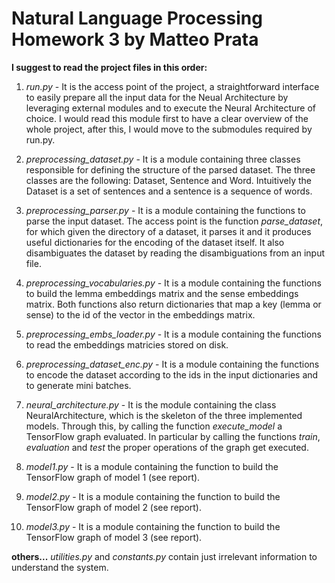 # Natural Language Processing Homework 3 by Matteo Prata

**I suggest to read the project files in this order:**

1. *run.py* - It is the access point of the project, a straightforward interface to easily prepare all the input data for the Neual Architecture by leveraging external modules and to execute the Neural Architecture of choice. I would read this module first to have a clear overview of the whole project, after this, I would move to the submodules required by run.py.

2. *preprocessing_dataset.py* - It is a module containing three classes responsible for defining the structure of the parsed dataset. The three classes are the following: Dataset, Sentence and Word. Intuitively the Dataset is a set of sentences and a sentence is a sequence of words.

3. *preprocessing_parser.py* - It is a module containing the functions to parse the input dataset. The access point is the function *parse_dataset*, for which given the directory of a dataset, it parses it and it produces useful dictionaries for the encoding of the dataset itself. It also disambiguates the dataset by reading the disambiguations from an input file.

4. *preprocessing_vocabularies.py* - It is a module containing the functions to build the lemma embeddings matrix and the sense embeddings matrix. Both functions also return dictionaries that map a key (lemma or sense) to the id of the vector in the embeddings matrix.

5. *preprocessing_embs_loader.py* - It is a module containing the functions to read the embeddings matricies stored on disk. 

6. *preprocessing_dataset_enc.py* - It is a module containing the functions to encode the dataset according to the ids in the input dictionaries and to generate mini batches.

7. *neural_architecture.py* - It is the module containing the class NeuralArchitecture, which is the skeleton of the three implemented models. Through this, by calling the function *execute_model* a TensorFlow graph evaluated. In particular by calling the functions *train*, *evaluation* and *test* the proper operations of the graph get executed.

8. *model1.py* - It is a module containing the function to build the TensorFlow graph of model 1 (see report).


9. *model2.py* - It is a module containing the function to build the TensorFlow graph of model 2 (see report).

10. *model3.py* - It is a module containing the function to build the TensorFlow graph of model 3 (see report).

**others...** 
*utilities.py* and *constants.py* contain just irrelevant information to understand the system.



